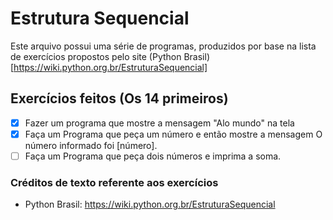 # Estrutura Sequencial

Este arquivo possui uma série de programas, produzidos por base na lista de exercícios propostos
pelo site (Python Brasil) [https://wiki.python.org.br/EstruturaSequencial]

## Exercícios feitos (Os 14 primeiros)

- [X] Fazer um programa que mostre a mensagem "Alo mundo" na tela
- [X] Faça um Programa que peça um número e então mostre a mensagem O número informado foi [número].
- [ ] Faça um Programa que peça dois números e imprima a soma.

### Créditos de texto referente aos exercícios

- Python Brasil: https://wiki.python.org.br/EstruturaSequencial
